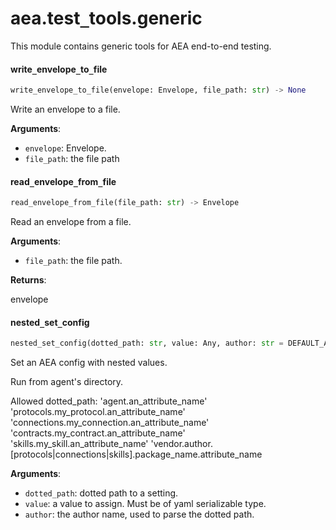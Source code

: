 <a name="aea.test_tools.generic"></a>
# aea.test`_`tools.generic

This module contains generic tools for AEA end-to-end testing.

<a name="aea.test_tools.generic.write_envelope_to_file"></a>
#### write`_`envelope`_`to`_`file

```python
write_envelope_to_file(envelope: Envelope, file_path: str) -> None
```

Write an envelope to a file.

**Arguments**:

- `envelope`: Envelope.
- `file_path`: the file path

<a name="aea.test_tools.generic.read_envelope_from_file"></a>
#### read`_`envelope`_`from`_`file

```python
read_envelope_from_file(file_path: str) -> Envelope
```

Read an envelope from a file.

**Arguments**:

- `file_path`: the file path.

**Returns**:

envelope

<a name="aea.test_tools.generic.nested_set_config"></a>
#### nested`_`set`_`config

```python
nested_set_config(dotted_path: str, value: Any, author: str = DEFAULT_AUTHOR) -> None
```

Set an AEA config with nested values.

Run from agent's directory.

Allowed dotted_path:
'agent.an_attribute_name'
'protocols.my_protocol.an_attribute_name'
'connections.my_connection.an_attribute_name'
'contracts.my_contract.an_attribute_name'
'skills.my_skill.an_attribute_name'
'vendor.author.[protocols|connections|skills].package_name.attribute_name

**Arguments**:

- `dotted_path`: dotted path to a setting.
- `value`: a value to assign. Must be of yaml serializable type.
- `author`: the author name, used to parse the dotted path.

